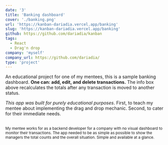 ```yaml
---
date: '3'
title: 'Banking dashboard'
cover: './banking.png'
url: 'https://kanban-dariadia.vercel.app/banking'
slug: 'https://kanban-dariadia.vercel.app/banking'
github: https://github.com/dariadia/kanban
tags: 
  - React 
  - Drag'n drop
company: 'myself'
company_url: https://github.com/dariadia/
type: 'project'
---
```


An educational project for one of my mentees, this is a sample banking dashboard. **One can: add, edit, and delete transactions.** The info box above recalculates the totals after any transaction is moved to another status. 

_This app was built for purely educational purposes_. First, to teach my mentee about implementing the drag and drop mechanic. Second, to cater for their immediate needs.

<br />

<small>
My mentee works for as a backend developer for a company with no visual dashboard to monitor their transactions. The app needed to be as simple as possible to show the managers the total counts and the overall situation. Simple and available at a glance.
</small>
